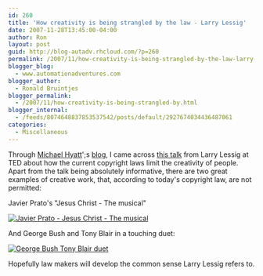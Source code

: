 ```yaml
---
id: 260
title: 'How creativity is being strangled by the law - Larry Lessig'
date: 2007-11-28T13:45:00-04:00
author: Ron
layout: post
guid: http://blog-autadv.rhcloud.com/?p=260
permalink: /2007/11/how-creativity-is-being-strangled-by-the-law-larry-lessig.html
blogger_blog:
  - www.automationadventures.com
blogger_author:
  - Ronald Bruintjes
blogger_permalink:
  - /2007/11/how-creativity-is-being-strangled-by.html
blogger_internal:
  - /feeds/8074648837853537542/posts/default/2927674034436487061
categories:
  - Miscellaneous
---
```

Through [Michael Hyatt](http://www.michaelhyatt.com/fromwhereisit/)';s [blog](http://www.michaelhyatt.com/fromwhereisit/2007/11/how-not-to-use-.html), I came across [this talk](http://www.ted.com/index.php/talks/view/id/187) from Larry Lessig at TED about how the current copyright laws limit the creativity of people. Apart from the talk being absolutely informative, there are two great examples of creative work, that, according to today's copyright law, are not permitted:

Javier Prato's "Jesus Christ - The musical"  

[![Javier Prato - Jesus Christ - The musical](http://img.youtube.com/vi/eB6vPwwBGGs/0.jpg)](http://www.youtube.com/watch?v=eB6vPwwBGGs)

And George Bush and Tony Blair in a touching duet:  

[![George Bush Tony Blair duet](http://img.youtube.com/vi/ltqJQ3yj2S0/0.jpg)](http://www.youtube.com/watch?v=ltqJQ3yj2S0)

Hopefully law makers will develop the common sense Larry Lessig refers to.